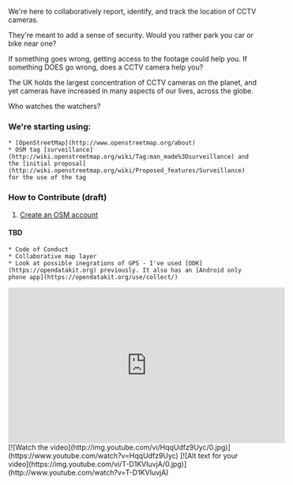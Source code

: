 We're here to collaboratively report, identify, and track the location of CCTV cameras.

They're meant to add a sense of security. Would you rather park you car or bike near one?

If something goes wrong, getting access to the footage could help you. If something DOES go wrong, does a CCTV camera help you?

The UK holds the largest concentration of CCTV cameras on the planet, and yet cameras have increased in many aspects of our lives, across the globe.

Who watches the watchers?

### We're starting using: 
    * [OpenStreetMap](http://www.openstreetmap.org/about)
    * OSM tag [surveillance](http://wiki.openstreetmap.org/wiki/Tag:man_made%3Dsurveillance) and the [initial proposal](http://wiki.openstreetmap.org/wiki/Proposed_features/Surveillance) for the use of the tag
    
### How to Contribute (draft)

1. [Create an OSM account](https://www.openstreetmap.org/user/new)

#### TBD
    * Code of Conduct
    * Collaborative map layer
    * Look at possible inegrations of GPS - I've used [ODK](https://opendatakit.org) previously. It also has an [Android only phone app](https://opendatakit.org/use/collect/)
    
<iframe width="560" height="315" src="https://www.youtube.com/embed/HqqUdfz9Uyc" frameborder="0" allowfullscreen></iframe>
[![Watch the video](http://img.youtube.com/vi/HqqUdfz9Uyc/0.jpg)](https://www.youtube.com/watch?v=HqqUdfz9Uyc)
[![Alt text for your video](https://img.youtube.com/vi/T-D1KVIuvjA/0.jpg)](http://www.youtube.com/watch?v=T-D1KVIuvjA)

